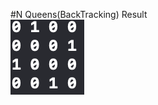 #N Queens(BackTracking)
Result</br>
<img src="https://github.com/zxspring21/dataStructure/blob/master/AlgoDataStructurePrac/N%20Queens/N%20Queens/0.png">
